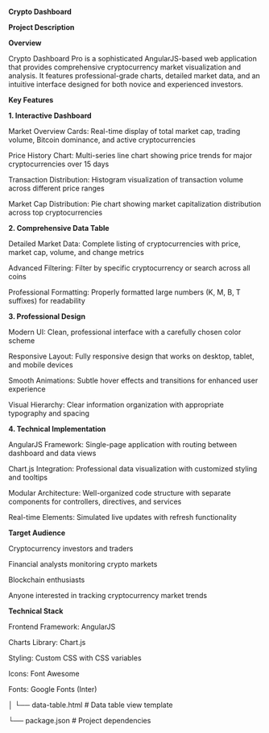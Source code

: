 **Crypto Dashboard**
 
**Project Description**

**Overview**

Crypto Dashboard Pro is a sophisticated AngularJS-based web application that provides comprehensive cryptocurrency market visualization and analysis. It features professional-grade charts, detailed market data, and an intuitive interface designed for both novice and experienced investors.

**Key Features**

**1. Interactive Dashboard**

Market Overview Cards: Real-time display of total market cap, trading volume, Bitcoin dominance, and active cryptocurrencies

Price History Chart: Multi-series line chart showing price trends for major cryptocurrencies over 15 days

Transaction Distribution: Histogram visualization of transaction volume across different price ranges

Market Cap Distribution: Pie chart showing market capitalization distribution across top cryptocurrencies

**2. Comprehensive Data Table**

Detailed Market Data: Complete listing of cryptocurrencies with price, market cap, volume, and change metrics

Advanced Filtering: Filter by specific cryptocurrency or search across all coins

Professional Formatting: Properly formatted large numbers (K, M, B, T suffixes) for readability

**3. Professional Design**

Modern UI: Clean, professional interface with a carefully chosen color scheme

Responsive Layout: Fully responsive design that works on desktop, tablet, and mobile devices

Smooth Animations: Subtle hover effects and transitions for enhanced user experience

Visual Hierarchy: Clear information organization with appropriate typography and spacing

**4. Technical Implementation**

AngularJS Framework: Single-page application with routing between dashboard and data views

Chart.js Integration: Professional data visualization with customized styling and tooltips

Modular Architecture: Well-organized code structure with separate components for controllers, directives, and services

Real-time Elements: Simulated live updates with refresh functionality

**Target Audience**

Cryptocurrency investors and traders

Financial analysts monitoring crypto markets

Blockchain enthusiasts

Anyone interested in tracking cryptocurrency market trends

**Technical Stack**

Frontend Framework: AngularJS

Charts Library: Chart.js

Styling: Custom CSS with CSS variables

Icons: Font Awesome

Fonts: Google Fonts (Inter)

│   └── data-table.html # Data table view template

└── package.json        # Project dependencies
